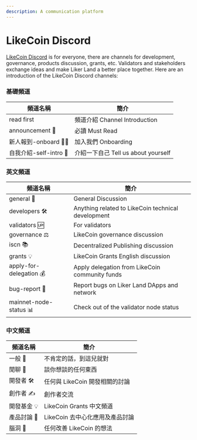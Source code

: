 ```yaml
---
description: A communication platform
---
```


# LikeCoin Discord

[LikeCoin Discord](http://discord.gg/likecoin) is for everyone, there are channels for development, governance, products discussion, grants, etc. Validators and stakeholders exchange ideas and make Liker Land a better place together. Here are an introduction of the LikeCoin Discord channels:

### 基礎頻道

| 頻道名稱               | 簡介                            |
| ------------------ | ----------------------------- |
| read first         | 頻道介紹 Channel Introduction     |
| announcement 📣    | 必讀 Must Read                  |
| 新人報到-onboard 🧑‍🚀 | 加入我們 Onboarding               |
| 自我介紹-self-intro 🙋 | 介紹一下自己 Tell us about yourself |

### 英文頻道

| 頻道名稱                    | 簡介                                                 |
| ----------------------- | -------------------------------------------------- |
| general 👥              | General Discussion                                 |
| developers 🛠           | Anything related to LikeCoin technical development |
| validators 🆙           | For validators                                     |
| governance ⚖            | LikeCoin governance discussion                     |
| iscn 📚                 | Decentralized Publishing discussion                |
| grants 💡               | LikeCoin Grants English discussion                 |
| apply-for-delegation 💰 | Apply delegation from LikeCoin community funds     |
| bug-report 🐛           | Report bugs on Liker Land DApps and network        |
| mainnet-node-status 📊  | Check out of the validator node status             |

### 中文頻道

| 頻道名稱    | 簡介                   |
| ------- | -------------------- |
| 一般 👥   | 不肯定的話，到這兒就對          |
| 閒聊 👅   | 談你想談的任何東西            |
| 開發者 🛠  | 任何與 LikeCoin 開發相關的討論 |
| 創作者 ✍️  | 創作者交流                |
| 開發基金 💡 | LikeCoin Grants 中文頻道 |
| 產品討論 🧬 | LikeCoin 去中心化應用及產品討論 |
| 腦洞 🧠   | 任何改善 LikeCoin 的想法    |

